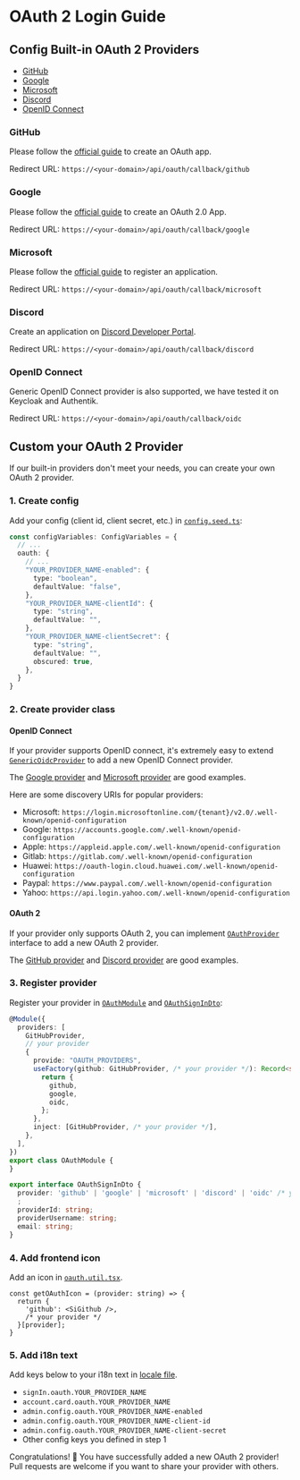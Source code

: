 # OAuth 2 Login Guide

## Config Built-in OAuth 2 Providers

- [GitHub](#github)
- [Google](#google)
- [Microsoft](#microsoft)
- [Discord](#discord)
- [OpenID Connect](#openid-connect)

### GitHub

Please follow the [official guide](https://docs.github.com/en/apps/oauth-apps/building-oauth-apps/creating-an-oauth-app)
to create an OAuth app.

Redirect URL: `https://<your-domain>/api/oauth/callback/github`

### Google

Please follow the [official guide](https://developers.google.com/identity/protocols/oauth2/web-server#prerequisites) to
create an OAuth 2.0 App.

Redirect URL: `https://<your-domain>/api/oauth/callback/google`

### Microsoft

Please follow
the [official guide](https://docs.microsoft.com/en-us/azure/active-directory/develop/quickstart-register-app)
to register an application.

Redirect URL: `https://<your-domain>/api/oauth/callback/microsoft`

### Discord

Create an application on [Discord Developer Portal](https://discord.com/developers/applications).

Redirect URL: `https://<your-domain>/api/oauth/callback/discord`

### OpenID Connect

Generic OpenID Connect provider is also supported, we have tested it on Keycloak and Authentik.

Redirect URL: `https://<your-domain>/api/oauth/callback/oidc`

## Custom your OAuth 2 Provider

If our built-in providers don't meet your needs, you can create your own OAuth 2 provider.

### 1. Create config

Add your config (client id, client secret, etc.) in [`config.seed.ts`](../backend/prisma/seed/config.seed.ts):

```ts
const configVariables: ConfigVariables = {
  // ...
  oauth: {
    // ...
    "YOUR_PROVIDER_NAME-enabled": {
      type: "boolean",
      defaultValue: "false",
    },
    "YOUR_PROVIDER_NAME-clientId": {
      type: "string",
      defaultValue: "",
    },
    "YOUR_PROVIDER_NAME-clientSecret": {
      type: "string",
      defaultValue: "",
      obscured: true,
    },
  }
}
```

### 2. Create provider class

#### OpenID Connect

If your provider supports OpenID connect, it's extremely easy to
extend [`GenericOidcProvider`](../backend/src/oauth/provider/genericOidc.provider.ts) to add a new OpenID Connect
provider.

The [Google provider](../backend/src/oauth/provider/google.provider.ts)
and [Microsoft provider](../backend/src/oauth/provider/microsoft.provider.ts) are good examples.

Here are some discovery URIs for popular providers:

- Microsoft: `https://login.microsoftonline.com/{tenant}/v2.0/.well-known/openid-configuration`
- Google: `https://accounts.google.com/.well-known/openid-configuration`
- Apple: `https://appleid.apple.com/.well-known/openid-configuration`
- Gitlab: `https://gitlab.com/.well-known/openid-configuration`
- Huawei: `https://oauth-login.cloud.huawei.com/.well-known/openid-configuration`
- Paypal: `https://www.paypal.com/.well-known/openid-configuration`
- Yahoo: `https://api.login.yahoo.com/.well-known/openid-configuration`

#### OAuth 2

If your provider only supports OAuth 2, you can
implement [`OAuthProvider`](../backend/src/oauth/provider/oauthProvider.interface.ts) interface to add a new OAuth 2
provider.

The [GitHub provider](../backend/src/oauth/provider/github.provider.ts)
and [Discord provider](../backend/src/oauth/provider/discord.provider.ts) are good examples.

### 3. Register provider

Register your provider in [`OAuthModule`](../backend/src/oauth/oauth.module.ts)
and [`OAuthSignInDto`](../backend/src/oauth/dto/oauthSignIn.dto.ts):

```ts
@Module({
  providers: [
    GitHubProvider,
    // your provider
    {
      provide: "OAUTH_PROVIDERS",
      useFactory(github: GitHubProvider, /* your provider */): Record<string, OAuthProvider<unknown>> {
        return {
          github,
          google,
          oidc,
        };
      },
      inject: [GitHubProvider, /* your provider */],
    },
  ],
})
export class OAuthModule {
}
```

```ts
export interface OAuthSignInDto {
  provider: 'github' | 'google' | 'microsoft' | 'discord' | 'oidc' /* your provider*/
  ;
  providerId: string;
  providerUsername: string;
  email: string;
}
```

### 4. Add frontend icon

Add an icon in [`oauth.util.tsx`](../frontend/src/utils/oauth.util.tsx).

```tsx
const getOAuthIcon = (provider: string) => {
  return {
    'github': <SiGithub />,
    /* your provider */
  }[provider];
}
```

### 5. Add i18n text

Add keys below to your i18n text in [locale file](../frontend/src/i18n/translations/en-US.ts).

- `signIn.oauth.YOUR_PROVIDER_NAME`
- `account.card.oauth.YOUR_PROVIDER_NAME`
- `admin.config.oauth.YOUR_PROVIDER_NAME-enabled`
- `admin.config.oauth.YOUR_PROVIDER_NAME-client-id`
- `admin.config.oauth.YOUR_PROVIDER_NAME-client-secret`
- Other config keys you defined in step 1

Congratulations! 🎉 You have successfully added a new OAuth 2 provider! Pull requests are welcome if you want to share
your provider with others.

